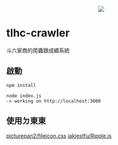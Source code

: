 <p align="center">
  <img src="https://github.com/TWScore/tlhc-crawler/blob/master/icon/icon.png?raw=true">
</p>

# tlhc-crawler
斗六家商的爬蟲跟成績系統

## 啟動
```
npm install
```
```
node index.js
-> working on http://localhost:3000
```
## 使用ㄉ東東
[picturepan2/fileicon.css](https://github.com/picturepan2/fileicon.css)
[jakiestfu/Ripple.js](https://github.com/jakiestfu/Ripple.js)
